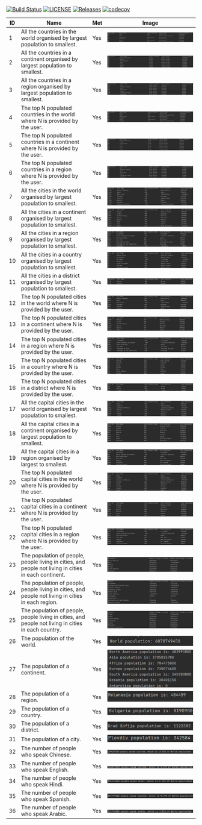 [![Build Status](https://www.travis-ci.com/Carlosjr5/sem.svg?branch=master)](https://www.travis-ci.com/Carlosjr5/sem)
[![LICENSE](https://img.shields.io/github/license/Carlosjr5/sem.svg?style=flat-square)](https://github.com/Carlosjr5/sem/blob/master/LICENSE)
[![Releases](https://img.shields.io/github/release/Carlosjr5/sem/all.svg?style=flat-square)](https://github.com/Carlosjr5/sem/releases)
[![codecov](https://codecov.io/gh/Carlosjr5/sem/branch/master/graph/badge.svg?token=82OS1IMHYO)](https://codecov.io/gh/Carlosjr5/sem)

|         ID  |Name                           |Met                          | Image                                                                                            |
|-------------|-------------------------------|-----------------------------|--------------------------------------------------------------------------------------------------|
|1 |All the countries in the world organised by largest population to smallest.  |Yes| ![alt text](https://github.com/Carlosjr5/sem/blob/master/screenshots/id1.png) |
|2 |All the countries in a continent organised by largest population to smallest.|Yes| ![alt text](https://github.com/Carlosjr5/sem/blob/master/screenshots/id2.png)| 
|3 |All the countries in a region organised by largest population to smallest.   |Yes| ![alt text](https://github.com/Carlosjr5/sem/blob/master/screenshots/id3.png) | 
|4 |The top N populated countries in the world where N is provided by the user.  |Yes| ![alt text](https://github.com/Carlosjr5/sem/blob/master/screenshots/id4.png)|
|5 |The top N populated countries in a continent where N is provided by the user.|Yes| ![alt text](https://github.com/Carlosjr5/sem/blob/master/screenshots/id5.png)|
|6 |The top N populated countries in a region where N is provided by the user.   |Yes| ![alt text](https://github.com/Carlosjr5/sem/blob/master/screenshots/id6.png)|
|7 |All the cities in the world organised by largest population to smallest.     |Yes| ![alt text](https://github.com/Carlosjr5/sem/blob/master/screenshots/id7.png)|
|8 |All the cities in a continent organised by largest population to smallest.   |Yes| ![alt text](https://github.com/Carlosjr5/sem/blob/master/screenshots/id8.png)|
|9 |All the cities in a region organised by largest population to smallest.      |Yes| ![alt text](https://github.com/Carlosjr5/sem/blob/master/screenshots/id9.png)|
|10|All the cities in a country organised by largest population to smallest.     |Yes| ![alt text](https://github.com/Carlosjr5/sem/blob/master/screenshots/id10.png)|
|11|All the cities in a district organised by largest population to smallest.    |Yes| ![alt text](https://github.com/Carlosjr5/sem/blob/master/screenshots/id11.png)|
|12|The top N populated cities in the world where N is provided by the user.     |Yes| ![alt text](https://github.com/Carlosjr5/sem/blob/master/screenshots/id12.png)|
|13|The top N populated cities in a continent where N is provided by the user.   |Yes| ![alt text](https://github.com/Carlosjr5/sem/blob/master/screenshots/id13.png)|
|14|The top N populated cities in a region where N is provided by the user.      |Yes| ![alt text](https://github.com/Carlosjr5/sem/blob/master/screenshots/id14.png)|
|15|The top N populated cities in a country where N is provided by the user.     |Yes| ![alt text](https://github.com/Carlosjr5/sem/blob/master/screenshots/id15.png)|
|16|The top N populated cities in a district where N is provided by the user.    |Yes| ![alt text](https://github.com/Carlosjr5/sem/blob/master/screenshots/id16.png)|
|17|All the capital cities in the world organised by largest population to smallest.  |Yes| ![alt text](https://github.com/Carlosjr5/sem/blob/master/screenshots/id17.png)|
|18|All the capital cities in a continent organised by largest population to smallest.   |Yes| ![alt text](https://github.com/Carlosjr5/sem/blob/master/screenshots/id18.png)|
|19|All the capital cities in a region organised by largest to smallest.    |Yes| ![alt text](https://github.com/Carlosjr5/sem/blob/master/screenshots/id19.png)|
|20|The top N populated capital cities in the world where N is provided by the user.      |Yes| ![alt text](https://github.com/Carlosjr5/sem/blob/master/screenshots/id20.png)|
|21|The top N populated capital cities in a continent where N is provided by the user.    |Yes| ![alt text](https://github.com/Carlosjr5/sem/blob/master/screenshots/id21.png)|
|22|The top N populated capital cities in a region where N is provided by the user.  |Yes| ![alt text](https://github.com/Carlosjr5/sem/blob/master/screenshots/id22.png)|
|23|The population of people, people living in cities, and people not living in cities in each continent.  |Yes| ![alt text](https://github.com/Carlosjr5/sem/blob/master/screenshots/id23.png)|
|24|The population of people, people living in cities, and people not living in cities in each region. |Yes| ![alt text](https://github.com/Carlosjr5/sem/blob/master/screenshots/id24.png)|
|25|The population of people, people living in cities, and people not living in cities in each country. |Yes| ![alt text](https://github.com/Carlosjr5/sem/blob/master/screenshots/id25.png)|
|26|The population of the world.                                                                             |Yes| ![alt text](https://github.com/Carlosjr5/sem/blob/master/screenshots/id26.png)|
|27|The population of a continent.                                                                             |Yes| ![alt text](https://github.com/Carlosjr5/sem/blob/master/screenshots/id27.png)|
|28|The population of a region.                                                                             |Yes| ![alt text](https://github.com/Carlosjr5/sem/blob/master/screenshots/id28.png)|
|29|The population of a country.                                                                             |Yes| ![alt text](https://github.com/Carlosjr5/sem/blob/master/screenshots/id29.png)|
|30|The population of a district.                                                                             |Yes| ![alt text](https://github.com/Carlosjr5/sem/blob/master/screenshots/id30.png)|
|31|The population of a city.                                                      |Yes| ![alt text](https://github.com/Carlosjr5/sem/blob/master/screenshots/id31.png)|
|32|The number of people who speak Chinese.                                                     |Yes| ![alt text](https://github.com/Carlosjr5/sem/blob/master/screenshots/id32.png)|
|33|The number of people who speak English.                                                       |Yes| ![alt text](https://github.com/Carlosjr5/sem/blob/master/screenshots/id35.png)|
|34|The number of people who speak Hindi.                                                         |Yes| ![alt text](https://github.com/Carlosjr5/sem/blob/master/screenshots/id33.png)|
|35|The number of people who speak Spanish.                                                         |Yes| ![alt text](https://github.com/Carlosjr5/sem/blob/master/screenshots/id34.png)|
|36|The number of people who speak Arabic.                                                         |Yes| ![alt text](https://github.com/Carlosjr5/sem/blob/master/screenshots/id36.png)|

